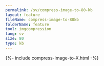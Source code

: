 ```yaml
---
permalink: /sv/compress-image-to-80-kb
layout: feature
fileName: compress-image-to-80kb
folderName: feature
tool: imgcompression
lang: sv
size: 80
type: kb
---
```


{%- include compress-image-to-X.html -%}
